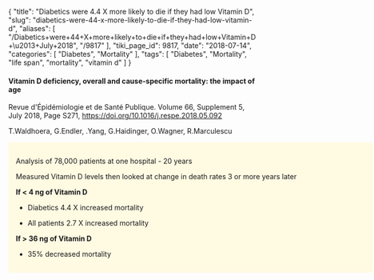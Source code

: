 {
    "title": "Diabetics were 4.4 X more likely to die if they had low Vitamin D",
    "slug": "diabetics-were-44-x-more-likely-to-die-if-they-had-low-vitamin-d",
    "aliases": [
        "/Diabetics+were+44+X+more+likely+to+die+if+they+had+low+Vitamin+D+\u2013+July+2018",
        "/9817"
    ],
    "tiki_page_id": 9817,
    "date": "2018-07-14",
    "categories": [
        "Diabetes",
        "Mortality"
    ],
    "tags": [
        "Diabetes",
        "Mortality",
        "life span",
        "mortality",
        "vitamin d"
    ]
}


#### Vitamin D deficiency, overall and cause-specific mortality: the impact of age

Revue d'Épidémiologie et de Santé Publique. Volume 66, Supplement 5, July 2018, Page S271, https://doi.org/10.1016/j.respe.2018.05.092

T.Waldhoera, G.Endler, .Yang, G.Haidinger, O.Wagner, R.Marculescu

<div class="border" style="background-color:#FFFAE2;padding:15px;margin:10px 0;border-radius:5px;width:700px">

Analysis of 78,000 patients at one hospital - 20 years

Measured Vitamin D levels then looked at change in death rates  3 or more years later

 **If  < 4 ng of Vitamin D** 

* Diabetics 4.4 X increased mortality

* All patients 2.7 X increased mortality

 **If > 36 ng of Vitamin D** 

* 35% decreased mortality